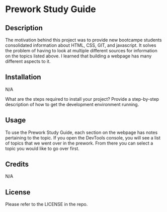 # Prework Study Guide

## Description

The motivation behind this project was to provide new bootcampe students consolidated information about HTML, CSS, GIT, and javascript. It solves the problem of having to look at multiple different sources for information on the topics listed above. I learned that building a webpage has many different aspects to it.


## Installation

N/A

What are the steps required to install your project? Provide a step-by-step description of how to get the development environment running.

## Usage

To use the Prework Study Guide, each section on the webpage has notes pertaining to the topic. If you open the DevTools console, you will see a list of topics that we went over in the prework. From there you can select a topic you would like to go over first.

## Credits

N/A

## License

Please refer to the LICENSE in the repo.
